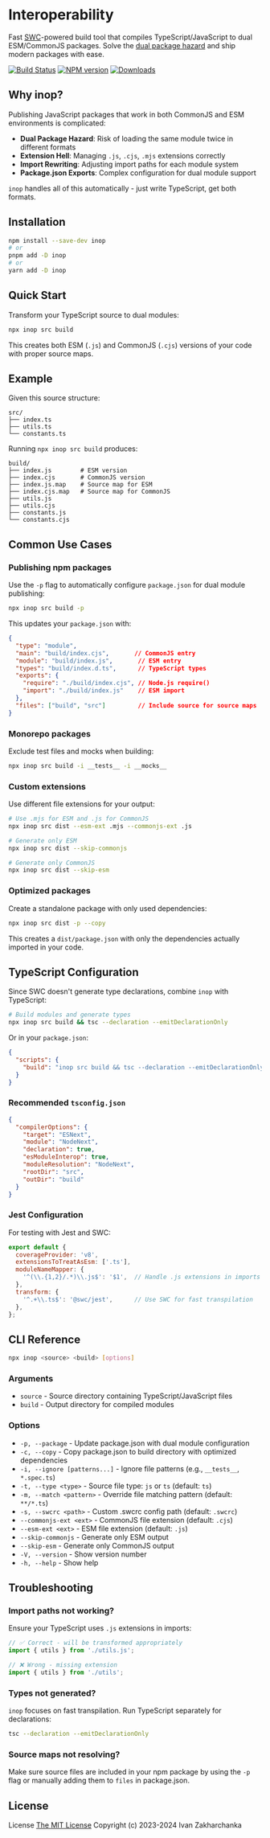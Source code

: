# Interoperability

Fast [SWC](https://www.npmjs.com/package/@swc/core)-powered build tool that compiles TypeScript/JavaScript to dual ESM/CommonJS packages. Solve the [dual package hazard](https://nodejs.org/api/packages.html#dual-package-hazard) and ship modern packages with ease.

[![Build Status][github-image]][github-url]
[![NPM version][npm-image]][npm-url]
[![Downloads][downloads-image]][npm-url]

## Why inop?

Publishing JavaScript packages that work in both CommonJS and ESM environments is complicated:
- **Dual Package Hazard**: Risk of loading the same module twice in different formats
- **Extension Hell**: Managing `.js`, `.cjs`, `.mjs` extensions correctly
- **Import Rewriting**: Adjusting import paths for each module system
- **Package.json Exports**: Complex configuration for dual module support

`inop` handles all of this automatically - just write TypeScript, get both formats.

## Installation

```bash
npm install --save-dev inop
# or
pnpm add -D inop
# or
yarn add -D inop
```

## Quick Start

Transform your TypeScript source to dual modules:
```bash
npx inop src build
```

This creates both ESM (`.js`) and CommonJS (`.cjs`) versions of your code with proper source maps.

## Example

Given this source structure:
```
src/
├── index.ts
├── utils.ts
└── constants.ts
```

Running `npx inop src build` produces:
```
build/
├── index.js        # ESM version
├── index.cjs       # CommonJS version  
├── index.js.map    # Source map for ESM
├── index.cjs.map   # Source map for CommonJS
├── utils.js
├── utils.cjs
├── constants.js
└── constants.cjs
```

## Common Use Cases

### Publishing npm packages

Use the `-p` flag to automatically configure `package.json` for dual module publishing:
```bash
npx inop src build -p
```

This updates your `package.json` with:
```json
{
  "type": "module",
  "main": "build/index.cjs",       // CommonJS entry
  "module": "build/index.js",       // ESM entry
  "types": "build/index.d.ts",      // TypeScript types
  "exports": {
    "require": "./build/index.cjs", // Node.js require()
    "import": "./build/index.js"    // ESM import
  },
  "files": ["build", "src"]         // Include source for source maps
}
```

### Monorepo packages

Exclude test files and mocks when building:
```bash
npx inop src build -i __tests__ -i __mocks__
```

### Custom extensions

Use different file extensions for your output:
```bash
# Use .mjs for ESM and .js for CommonJS
npx inop src dist --esm-ext .mjs --commonjs-ext .js

# Generate only ESM
npx inop src dist --skip-commonjs

# Generate only CommonJS  
npx inop src dist --skip-esm
```

### Optimized packages

Create a standalone package with only used dependencies:
```bash
npx inop src dist -p --copy
```
This creates a `dist/package.json` with only the dependencies actually imported in your code.

## TypeScript Configuration

Since SWC doesn't generate type declarations, combine `inop` with TypeScript:

```bash
# Build modules and generate types
npx inop src build && tsc --declaration --emitDeclarationOnly
```

Or in your `package.json`:
```json
{
  "scripts": {
    "build": "inop src build && tsc --declaration --emitDeclarationOnly"
  }
}
```

### Recommended `tsconfig.json`
```json
{
  "compilerOptions": {
    "target": "ESNext",
    "module": "NodeNext",
    "declaration": true,
    "esModuleInterop": true,
    "moduleResolution": "NodeNext",
    "rootDir": "src",
    "outDir": "build"
  }
}
```

### Jest Configuration

For testing with Jest and SWC:
```javascript
export default {
  coverageProvider: 'v8',
  extensionsToTreatAsEsm: ['.ts'],
  moduleNameMapper: {
    '^(\\.{1,2}/.*)\\.js$': '$1',  // Handle .js extensions in imports
  },
  transform: {
    '^.+\\.ts$': '@swc/jest',      // Use SWC for fast transpilation
  },
};
```

## CLI Reference

```bash
npx inop <source> <build> [options]
```

### Arguments
- `source` - Source directory containing TypeScript/JavaScript files
- `build` - Output directory for compiled modules

### Options
- `-p, --package` - Update package.json with dual module configuration
- `-c, --copy` - Copy package.json to build directory with optimized dependencies
- `-i, --ignore [patterns...]` - Ignore file patterns (e.g., `__tests__`, `*.spec.ts`)
- `-t, --type <type>` - Source file type: `js` or `ts` (default: `ts`)
- `-m, --match <pattern>` - Override file matching pattern (default: `**/*.ts`)
- `-s, --swcrc <path>` - Custom .swcrc config path (default: `.swcrc`)
- `--commonjs-ext <ext>` - CommonJS file extension (default: `.cjs`)
- `--esm-ext <ext>` - ESM file extension (default: `.js`)
- `--skip-commonjs` - Generate only ESM output
- `--skip-esm` - Generate only CommonJS output
- `-V, --version` - Show version number
- `-h, --help` - Show help

## Troubleshooting

### Import paths not working?
Ensure your TypeScript uses `.js` extensions in imports:
```typescript
// ✅ Correct - will be transformed appropriately
import { utils } from './utils.js';

// ❌ Wrong - missing extension
import { utils } from './utils';
```

### Types not generated?
`inop` focuses on fast transpilation. Run TypeScript separately for declarations:
```bash
tsc --declaration --emitDeclarationOnly
```

### Source maps not resolving?
Make sure source files are included in your npm package by using the `-p` flag or manually adding them to `files` in package.json.

## License

License [The MIT License](http://opensource.org/licenses/MIT)
Copyright (c) 2023-2024 Ivan Zakharchanka


[npm-url]: https://www.npmjs.com/package/inop
[downloads-image]: https://img.shields.io/npm/dw/inop.svg?maxAge=43200
[npm-image]: https://img.shields.io/npm/v/inop.svg?maxAge=43200
[github-url]: https://github.com/3axap4eHko/interoperability/actions/workflows/cicd.yml
[github-image]: https://github.com/3axap4eHko/interoperability/actions/workflows/cicd.yml/badge.svg
